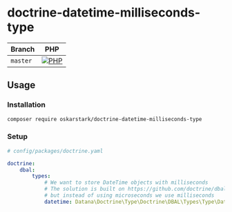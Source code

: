 # doctrine-datetime-milliseconds-type

| Branch    | PHP                                         |
|-----------|---------------------------------------------|
| `master`  | [![PHP][build-status-master-php]][actions]  |

## Usage

### Installation

```bash
composer require oskarstark/doctrine-datetime-milliseconds-type
```



### Setup
```yaml
# config/packages/doctrine.yaml

doctrine:
    dbal:
        types:
            # We want to store DateTime objects with milliseconds
            # The solution is built on https://github.com/doctrine/dbal/issues/2873#issuecomment-701052412
            # but instead of using microseconds we use milliseconds
            datetime: Datana\Doctrine\Type\Doctrine\DBAL\Types\Type\DateTimeMillisecondsType
```

[build-status-master-php]: https://github.com/oskarstark/doctrine-datetime-milliseconds-type/actions/workflows/php.yaml/badge.svg?branch=master

[actions]: https://github.com/oskarstark/doctrine-datetime-milliseconds-type/actions
